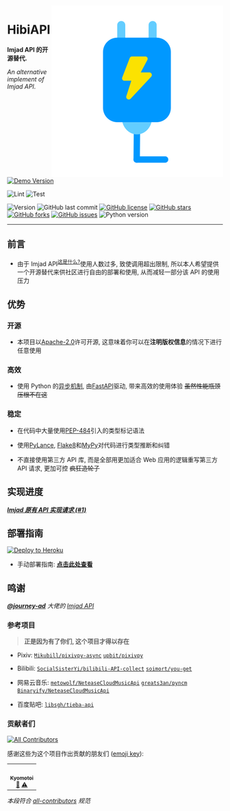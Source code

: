 <img src=".github/logo.svg" align="right">

<div align="left">

# HibiAPI

**Imjad API 的开源替代.**

_An alternative implement of Imjad API._

[![Demo Version](https://img.shields.io/badge/dynamic/json?label=demo%20status&query=%24.info.version&url=https%3A%2F%2Fapi.obfs.dev%2Fopenapi.json&style=for-the-badge&color=lightblue)](https://api.obfs.dev)

![Lint](https://github.com/mixmoe/HibiAPI/workflows/Lint/badge.svg)
![Test](https://github.com/mixmoe/HibiAPI/workflows/Test/badge.svg)

![Version](https://img.shields.io/badge/dynamic/yaml?color=green&label=version&query=%24.version&url=https%3A%2F%2Fraw.githubusercontent.com%2Fmixmoe%2FHibiAPI%2Fmain%2Fconfigs%2Fgeneral.default.yml)
![GitHub last commit](https://img.shields.io/github/last-commit/mixmoe/HibiAPI)
[![GitHub license](https://img.shields.io/github/license/mixmoe/HibiAPI)](https://github.com/mixmoe/HibiAPI/blob/main/LICENSE)
[![GitHub stars](https://img.shields.io/github/stars/mixmoe/HibiAPI)](https://github.com/mixmoe/HibiAPI/stargazers)
[![GitHub forks](https://img.shields.io/github/forks/mixmoe/HibiAPI)](https://github.com/mixmoe/HibiAPI/network)
[![GitHub issues](https://img.shields.io/github/issues/mixmoe/HibiAPI)](https://github.com/mixmoe/HibiAPI/issues)
![Python version](https://img.shields.io/badge/python-3.8%2B-yellowgreen)

</div>

---

## 前言

- 由于 Imjad API<sup>[这是什么?](https://github.com/mixmoe/HibiAPI/wiki/FAQ#%E4%BB%80%E4%B9%88%E6%98%AFimjad-api)</sup>使用人数过多, 致使调用超出限制, 所以本人希望提供一个开源替代来供社区进行自由的部署和使用, 从而减轻一部分该 API 的使用压力

## 优势

### 开源

- 本项目以[Apache-2.0](https://github.com/mixmoe/HibiAPI/blob/main/LICENSE)许可开源, 这意味着你可以在**注明版权信息**的情况下进行任意使用

### 高效

- 使用 Python 的[异步机制](https://docs.python.org/zh-cn/3/library/asyncio.html), 由[FastAPI](https://fastapi.tiangolo.com/)驱动, 带来高效的使用体验 ~~虽然性能瓶颈压根不在这~~

### 稳定

- 在代码中大量使用[PEP-484](https://www.python.org/dev/peps/pep-0484/)引入的类型标记语法

- 使用[PyLance](https://marketplace.visualstudio.com/items?itemName=ms-python.vscode-pylance), [Flake8](https://flake8.pycqa.org/en/latest/)和[MyPy](https://mypy.readthedocs.io/)对代码进行类型推断和纠错

- 不直接使用第三方 API 库, 而是全部用更加适合 Web 应用的逻辑重写第三方 API 请求, 更加可控 ~~疯狂造轮子~~

## 实现进度

**_[Imjad 原有 API 实现请求 (#1)](https://github.com/mixmoe/HibiAPI/issues/1)_**

## 部署指南

[![Deploy to Heroku](https://www.herokucdn.com/deploy/button.svg)](https://heroku.com/deploy)

- 手动部署指南: **[点击此处查看](https://github.com/mixmoe/HibiAPI/wiki/Deployment)**

## 鸣谢

_[**@journey-ad**](https://github.com/journey-ad) 大佬的 [Imjad API](https://api.imjad.cn/)_

### 参考项目

> **正是因为有了你们, 这个项目才得以存在**

- Pixiv: [`Mikubill/pixivpy-async`](https://github.com/Mikubill/pixivpy-async) [`upbit/pixivpy`](https://github.com/upbit/pixivpy)

- Bilibili: [`SocialSisterYi/bilibili-API-collect`](https://github.com/SocialSisterYi/bilibili-API-collect) [`soimort/you-get`](https://github.com/soimort/you-get)

- 网易云音乐: [`metowolf/NeteaseCloudMusicApi`](https://github.com/metowolf/NeteaseCloudMusicApi) [`greats3an/pyncm`](https://github.com/greats3an/pyncm) [`Binaryify/NeteaseCloudMusicApi`](https://github.com/Binaryify/NeteaseCloudMusicApi)

- 百度贴吧: [`libsgh/tieba-api`](https://github.com/libsgh/tieba-api)

### 贡献者们

<!-- ALL-CONTRIBUTORS-BADGE:START - Do not remove or modify this section -->

[![All Contributors](https://img.shields.io/badge/all_contributors-1-orange.svg?style=flat-square)](#contributors-)

<!-- ALL-CONTRIBUTORS-BADGE:END -->

感谢这些为这个项目作出贡献的朋友们 ([emoji key](https://allcontributors.org/docs/en/emoji-key)):

<!-- ALL-CONTRIBUTORS-LIST:START - Do not remove or modify this section -->
<!-- prettier-ignore-start -->
<!-- markdownlint-disable -->
<table>
  <tr>
    <td align="center"><a href="http://kyomotoi.moe"><img src="https://avatars.githubusercontent.com/u/37587870?v=4?s=100" width="100px;" alt=""/><br /><sub><b>Kyomotoi</b></sub></a><br /><a href="https://github.com/mixmoe/HibiAPI/commits?author=Kyomotoi" title="Documentation">📖</a> <a href="https://github.com/mixmoe/HibiAPI/commits?author=Kyomotoi" title="Tests">⚠️</a></td>
  </tr>
</table>

<!-- markdownlint-restore -->
<!-- prettier-ignore-end -->

<!-- ALL-CONTRIBUTORS-LIST:END -->

_本段符合 [all-contributors](https://github.com/all-contributors/all-contributors) 规范_
